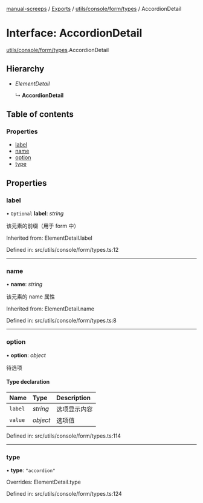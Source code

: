 [manual-screeps](../README.md) / [Exports](../modules.md) / [utils/console/form/types](../modules/utils_console_form_types.md) / AccordionDetail

# Interface: AccordionDetail

[utils/console/form/types](../modules/utils_console_form_types.md).AccordionDetail

## Hierarchy

- *ElementDetail*

  ↳ **AccordionDetail**

## Table of contents

### Properties

- [label](utils_console_form_types.accordiondetail.md#label)
- [name](utils_console_form_types.accordiondetail.md#name)
- [option](utils_console_form_types.accordiondetail.md#option)
- [type](utils_console_form_types.accordiondetail.md#type)

## Properties

### label

• `Optional` **label**: *string*

该元素的前缀（用于 form 中）

Inherited from: ElementDetail.label

Defined in: src/utils/console/form/types.ts:12

___

### name

• **name**: *string*

该元素的 name 属性

Inherited from: ElementDetail.name

Defined in: src/utils/console/form/types.ts:8

___

### option

• **option**: *object*

待选项

#### Type declaration

| Name | Type | Description |
| :------ | :------ | :------ |
| `label` | *string* | 选项显示内容 |
| `value` | *object* | 选项值 |

Defined in: src/utils/console/form/types.ts:114

___

### type

• **type**: ``"accordion"``

Overrides: ElementDetail.type

Defined in: src/utils/console/form/types.ts:124
